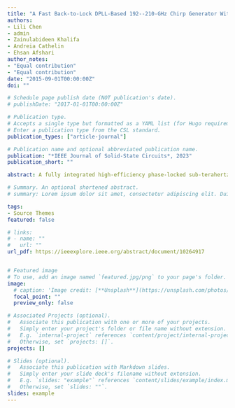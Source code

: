 ```yaml
---
title: "A Fast Back-to-Lock DPLL-Based 192--210-GHz Chirp Generator With +5.9-dBm Peak Output Power for Sub-THz Imaging and Sensing"
authors:
- Lili Chen
- admin
- Zainulabideen Khalifa
- Andreia Cathelin
- Ehsan Afshari
author_notes:
- "Equal contribution"
- "Equal contribution"
date: "2015-09-01T00:00:00Z"
doi: ""

# Schedule page publish date (NOT publication's date).
# publishDate: "2017-01-01T00:00:00Z"

# Publication type.
# Accepts a single type but formatted as a YAML list (for Hugo requirements).
# Enter a publication type from the CSL standard.
publication_types: ["article-journal"]

# Publication name and optional abbreviated publication name.
publication: "*IEEE Journal of Solid-State Circuits*, 2023"
publication_short: ""

abstract: A fully integrated high-efficiency phase-locked sub-terahertz (THz) radiator is reported in this article, implemented in a 55-nm SiGe BiCMOS process. This radiator is capable of generating 192–210-GHz chirps, which can be used for the new generation of automotive and imaging radar systems. It consists of a low-power millimeter-wave digital phase-locked loop (DPLL)-based chirp generator, a high-efficiency 6  multiplier chain, and an on-chip folded slot antenna. By incorporating a 32-entry lookup table into the millimeter-wave DPLL, a fast back-to-lock feature is realized at the end of each chirp signal. In addition, this chirp generator prototype achieves  5.9/  19.2-dBm sub-THz power/effective isotropic radiated power (EIRP), which is among the highest in all the phase-locked sources at this frequency range. Its 3.0% dc-to-THz efficiency is at least 5* higher than all previously published works.

# Summary. An optional shortened abstract.
# summary: Lorem ipsum dolor sit amet, consectetur adipiscing elit. Duis posuere tellus ac convallis placerat. Proin tincidunt magna sed ex sollicitudin condimentum.

tags:
- Source Themes
featured: false

# links:
# - name: ""
#   url: ""
url_pdf: https://ieeexplore.ieee.org/abstract/document/10264917


# Featured image
# To use, add an image named `featured.jpg/png` to your page's folder. 
image:
  # caption: 'Image credit: [**Unsplash**](https://unsplash.com/photos/jdD8gXaTZsc)'
  focal_point: ""
  preview_only: false

# Associated Projects (optional).
#   Associate this publication with one or more of your projects.
#   Simply enter your project's folder or file name without extension.
#   E.g. `internal-project` references `content/project/internal-project/index.md`.
#   Otherwise, set `projects: []`.
projects: []

# Slides (optional).
#   Associate this publication with Markdown slides.
#   Simply enter your slide deck's filename without extension.
#   E.g. `slides: "example"` references `content/slides/example/index.md`.
#   Otherwise, set `slides: ""`.
slides: example
---
```


